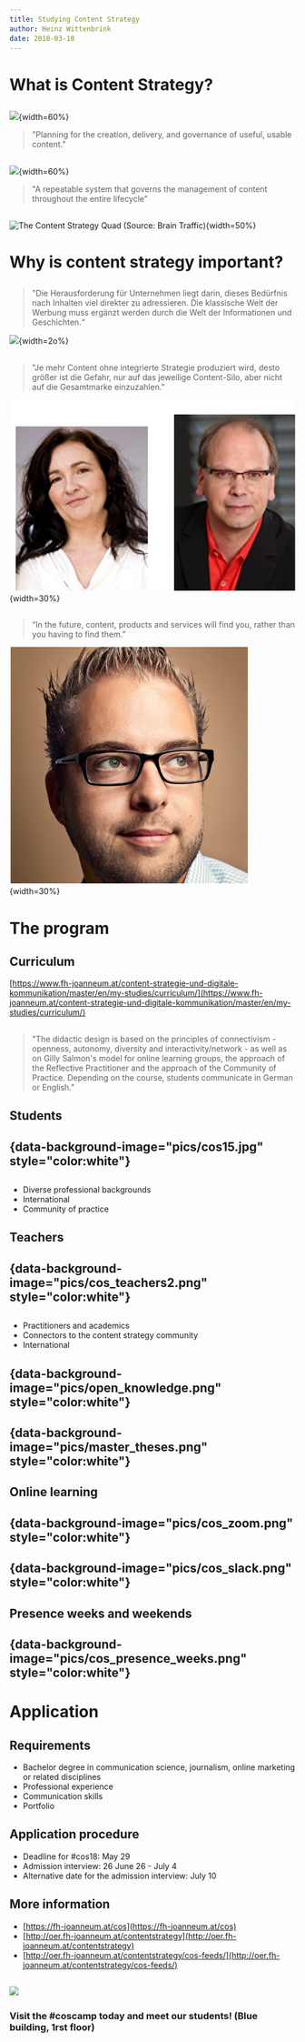 ```yaml
---
title: Studying Content Strategy 
author: Heinz Wittenbrink
date: 2018-03-10
---
```



# What is Content Strategy?

##

![](https://gathercontent.com/wp-content/uploads/2015/08/Kristina-Halvorson-1024x510.png){width=60%}

> "Planning for the creation, delivery, and governance of useful, usable content."

##

![](http://oer.fh-joanneum.at/contentstrategy/wp-content/uploads/2015/11/exploring.jpg){width=60%}

> "A repeatable system that governs the management of content throughout the entire lifecycle"


##

![The Content Strategy Quad (Source: Brain Traffic)](https://daks2k3a4ib2z.cloudfront.net/5964efc16de5575bb5dfcfad/59973aade4afd50001551143_brain-traffic-quad.png){width=50%}




# Why is content strategy important?


##

> "Die Herausforderung für Unternehmen liegt darin, dieses Bedürfnis nach Inhalten viel direkter zu adressieren. Die klassische Welt der Werbung muss ergänzt werden durch die Welt der Informationen und Geschichten.“

![](http://innovation-prototype.de/wp-content/uploads/2012/03/Heinold_Ehrhardt-290x290.jpg){width=2o%}



##

> "Je mehr Content ohne integrierte Strategie produziert wird, desto größer ist die Gefahr, nur auf das jeweilige Content-Silo, aber nicht auf die Gesamtmarke einzuzahlen."

![](pics/eck_eichmeier.png){width=30%}

##

> “In the future, content, products and services will find you, rather than you having to find them.”

![](pics/buytaerd.png){width=30%}


# The program

## Curriculum

[https://www.fh-joanneum.at/content-strategie-und-digitale-kommunikation/master/en/my-studies/curriculum/](https://www.fh-joanneum.at/content-strategie-und-digitale-kommunikation/master/en/my-studies/curriculum/)

## 

> "The didactic design is based on the principles of connectivism - openness, autonomy, diversity and interactivity/network - as well as on Gilly Salmon's model for online learning groups, the approach of the Reflective Practitioner and the approach of the Community of Practice. Depending on the course, students communicate in German or English."

## Students

## {data-background-image="pics/cos15.jpg" style="color:white"}

##

- Diverse professional backgrounds
- International
- Community of practice

## Teachers

##  {data-background-image="pics/cos_teachers2.png" style="color:white"}

##

- Practitioners and academics
- Connectors to the content strategy community
- International


##  {data-background-image="pics/open_knowledge.png" style="color:white"}

##  {data-background-image="pics/master_theses.png" style="color:white"}

## Online learning

## {data-background-image="pics/cos_zoom.png" style="color:white"}

## {data-background-image="pics/cos_slack.png" style="color:white"}

## Presence weeks and weekends

## {data-background-image="pics/cos_presence_weeks.png" style="color:white"}



# Application

## Requirements

- Bachelor degree in communication science, journalism, online marketing or related disciplines
- Professional experience
- Communication skills
- Portfolio

## Application procedure

- Deadline for #cos18: May 29
- Admission interview: 26 June 26 - July 4
- Alternative date for the admission interview: July 10

## More information

- [https://fh-joanneum.at/cos](https://fh-joanneum.at/cos)
- [http://oer.fh-joanneum.at/contentstrategy](http://oer.fh-joanneum.at/contentstrategy)
- [http://oer.fh-joanneum.at/contentstrategy/cos-feeds/](http://oer.fh-joanneum.at/contentstrategy/cos-feeds/)

##

![](https://www.barcamp.at/images/5/58/Content-Strategy-Camp-Graz_Logo_transparent.png)

### Visit the #coscamp today and meet our students! (Blue building, 1rst floor)

